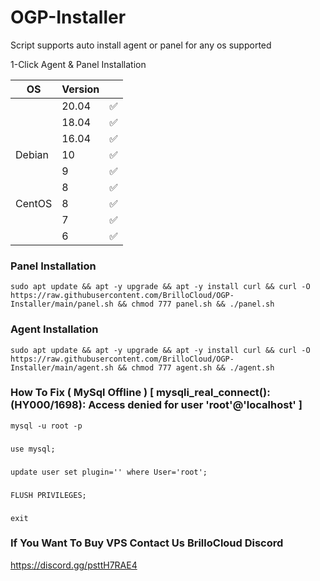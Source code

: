 # OGP-Installer

Script supports auto install agent or panel for any os supported


1-Click Agent & Panel Installation

| OS     | Version |   |
|--------|---------|---|
|        | 20.04   | ✅ |
|  	 | 18.04   | ✅ |
|        | 16.04   | ✅ |
| Debian | 10      | ✅ |
|        | 9       | ✅ |
| 	 | 8       | ✅ |
| CentOS | 8      | ✅ |
|        | 7       | ✅ |
| 	 | 6       | ✅ |


### Panel Installation

    sudo apt update && apt -y upgrade && apt -y install curl && curl -O https://raw.githubusercontent.com/BrilloCloud/OGP-Installer/main/panel.sh && chmod 777 panel.sh && ./panel.sh

### Agent Installation 
	
    sudo apt update && apt -y upgrade && apt -y install curl && curl -O https://raw.githubusercontent.com/BrilloCloud/OGP-Installer/main/agent.sh && chmod 777 agent.sh && ./agent.sh
    
### How To Fix ( MySql Offline ) [ mysqli_real_connect(): (HY000/1698): Access denied for user 'root'@'localhost' ]

    mysql -u root -p
    
###

    use mysql;
   
###

    update user set plugin='' where User='root';
   
###

    FLUSH PRIVILEGES;
   
###

    exit
   
###

### If You Want To Buy VPS Contact Us BrilloCloud Discord
https://discord.gg/psttH7RAE4
